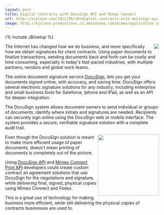 ```yaml
---
layout: post
title: Digital Contracts with DocuSign API and Mimeo Connect
url: http://kinlane.com/2011/05/30/digital-contracts-with-docusign-api-and-mimeo-connect/
image: http://kinlane-productions.s3.amazonaws.com/mimeo/application-images/docusign.gif
---
```

{% include JB/setup %}
<p>
     <a title="DocuSign" href="http://www.docusign.com/"><img src="http://kinlane-productions.s3.amazonaws.com/mimeo/application-images/docusign.gif"  align="right" /></a>The Internet has changed how we do business, and more specifically how we obtain signatures for client contracts. Using paper documents to finalize transactions, sending documents back and forth can be costly and time consuming, especially in today's fast-paced industries, with multiple partners, vendors and global work teams.
</p>

<p>
     The online document signature service <a title="DocuSign" href="http://www.docusign.com/">DocuSign</a>, lets you get your documents signed online, with accuracy, and saving time. DocuSign offers several electronic signature solutions for any industry, including enterprise and small business tools for Saleforce, Iphone and IPad, as well as an API for deeper integration.
</p>

<p>
     The DocuSign system allows document owners to send individual or groups of documents, identify where initials and signatures are needed. Recipients can securely sign online using the DocuSign web or mobile interface. The system provides a secure, verifiable signature solution with a complete audit trail.
</p>

<p>
     <img src="http://kinlane-productions.s3.amazonaws.com/mimeo/mimeo_connect_logo.jpg"  width="200" align="right" />Even though the DocuSign solution is meant to make more efficient usage of paper documents, doesn't mean printing of documents is completely out of the picture.
</p>

<p>
     Using <a title="DocuSign API" href="http://www.docusign.com/developers-center/developers-center-overview">DocuSign API</a> and <a title="Mimeo Connect Cloud Print API" href="http://developer.mimeo.com">Mimeo Connect Print API</a> developers could create custom contract an agreement solutions that use DocuSign for the negotations and signature, while delivering final, signed, physical copies using Mimeo Connect and Fedex.
</p>

<p>
     This is a great use of technology for making business more efficient, while still delivering the physical copies of contracts businesses are used to.
</p>